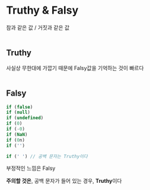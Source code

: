 # Truthy & Falsy
참과 같은 값 / 거짓과 같은
값
<br>
<br>

## Truthy
사실상 무한대에 가깝기 때문에 Falsy값을 기억하는 것이 빠르다
<br>
<br>

## Falsy
```js
if (false)
if (null)
if (undefined)
if (0)
if (-0)
if (NaN)
if (0n)
if ('')

if (' ') // 공백 문자는 Truthy이다
```
부정적인 느낌은 Falsy

**주의할 것은**, 공백 문자가 들어 있는 경우, **Truthy**이다